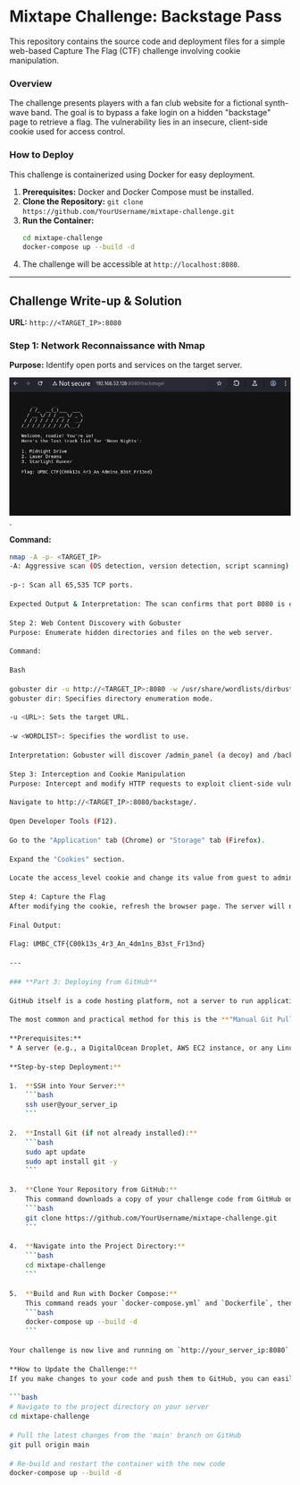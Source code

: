 # Mixtape Challenge: Backstage Pass

This repository contains the source code and deployment files for a simple web-based Capture The Flag (CTF) challenge involving cookie manipulation.

### Overview

The challenge presents players with a fan club website for a fictional synth-wave band. The goal is to bypass a fake login on a hidden "backstage" page to retrieve a flag. The vulnerability lies in an insecure, client-side cookie used for access control.

### How to Deploy

This challenge is containerized using Docker for easy deployment.

1.  **Prerequisites:** Docker and Docker Compose must be installed.
2.  **Clone the Repository:** `git clone https://github.com/YourUsername/mixtape-challenge.git`
3.  **Run the Container:**
    ```bash
    cd mixtape-challenge
    docker-compose up --build -d
    ```
4.  The challenge will be accessible at `http://localhost:8080`.

---

## Challenge Write-up & Solution

**URL:** `http://<TARGET_IP>:8080`

### Step 1: Network Reconnaissance with Nmap

**Purpose:** Identify open ports and services on the target server.

![Final Flag Screenshot](solution-screenshot.png).

**Command:**
```bash
nmap -A -p- <TARGET_IP>
-A: Aggressive scan (OS detection, version detection, script scanning).

-p-: Scan all 65,535 TCP ports.

Expected Output & Interpretation: The scan confirms that port 8080 is open and running an Apache HTTP server, identifying it as our primary target.

Step 2: Web Content Discovery with Gobuster
Purpose: Enumerate hidden directories and files on the web server.

Command:

Bash

gobuster dir -u http://<TARGET_IP>:8080 -w /usr/share/wordlists/dirbuster/directory-list-2.3-medium.txt
gobuster dir: Specifies directory enumeration mode.

-u <URL>: Sets the target URL.

-w <WORDLIST>: Specifies the wordlist to use.

Interpretation: Gobuster will discover /admin_panel (a decoy) and /backstage (the real challenge).

Step 3: Interception and Cookie Manipulation
Purpose: Intercept and modify HTTP requests to exploit client-side vulnerabilities. The easiest method is using browser developer tools.

Navigate to http://<TARGET_IP>:8080/backstage/.

Open Developer Tools (F12).

Go to the "Application" tab (Chrome) or "Storage" tab (Firefox).

Expand the "Cookies" section.

Locate the access_level cookie and change its value from guest to admin.

Step 4: Capture the Flag
After modifying the cookie, refresh the browser page. The server will now grant you access, and the flag will be displayed.

Final Output:

Flag: UMBC_CTF{C00k13s_4r3_An_4dm1ns_B3st_Fr13nd}

---

### **Part 3: Deploying from GitHub**

GitHub itself is a code hosting platform, not a server to run applications. You cannot "run" the Docker container *on* `github.com`. Instead, you use GitHub as the central source of your code, and you deploy that code to a server.

The most common and practical method for this is the **"Manual Git Pull on a Server"** workflow.

**Prerequisites:**
* A server (e.g., a DigitalOcean Droplet, AWS EC2 instance, or any Linux VM) with Docker and Docker Compose installed.

**Step-by-step Deployment:**

1.  **SSH into Your Server:**
    ```bash
    ssh user@your_server_ip
    ```

2.  **Install Git (if not already installed):**
    ```bash
    sudo apt update
    sudo apt install git -y
    ```

3.  **Clone Your Repository from GitHub:**
    This command downloads a copy of your challenge code from GitHub onto your server.
    ```bash
    git clone https://github.com/YourUsername/mixtape-challenge.git
    ```

4.  **Navigate into the Project Directory:**
    ```bash
    cd mixtape-challenge
    ```

5.  **Build and Run with Docker Compose:**
    This command reads your `docker-compose.yml` and `Dockerfile`, then builds and starts the container.
    ```bash
    docker-compose up --build -d
    ```

Your challenge is now live and running on `http://your_server_ip:8080`!

**How to Update the Challenge:**
If you make changes to your code and push them to GitHub, you can easily update the running application on your server:

```bash
# Navigate to the project directory on your server
cd mixtape-challenge

# Pull the latest changes from the 'main' branch on GitHub
git pull origin main

# Re-build and restart the container with the new code
docker-compose up --build -d
